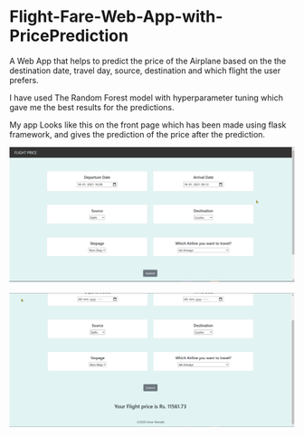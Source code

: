 # Flight-Fare-Web-App-with-PricePrediction


A Web App that helps to predict the price of the Airplane based on the the destination date, travel day, source, destination and which flight the user prefers.

I have used The Random Forest model with hyperparameter tuning which gave me the best results for the predictions.

My app Looks like this on the front page which has been made using flask framework, and gives the prediction of the price after the prediction.

<p align="center">
  <img src="https://github.com/anshulsingh8101/Flight-Fare-Web-App-with-PricePrediction/blob/main/GU6O9huC8a.png" width="800" title="hover text">
  <br></br>
  <img src="https://github.com/anshulsingh8101/Flight-Fare-Web-App-with-PricePrediction/blob/main/QVI6Ey6QYw.png" width="800" alt="accessibility text">
</p>


